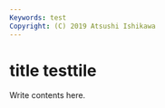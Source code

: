 ```yaml
---
Keywords: test
Copyright: (C) 2019 Atsushi Ishikawa
---
```


# title testtile

Write contents here.
